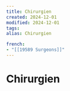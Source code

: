 ```yaml
---
title: Chirurgien
created: 2024-12-01
modified: 2024-12-01
tags: 
alias: Chirurgien

french:
- "[[19589 Surgeons]]"
---
```

# Chirurgien
